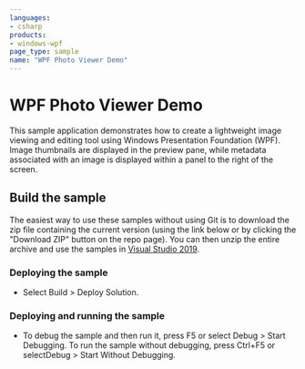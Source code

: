 ```yaml
---
languages:
- csharp
products:
- windows-wpf
page_type: sample
name: "WPF Photo Viewer Demo"
---
```

# WPF Photo Viewer Demo
This sample application demonstrates how to create a lightweight image viewing and editing tool using Windows Presentation Foundation (WPF). Image thumbnails are displayed in the preview pane, while metadata associated with an image is displayed within a panel to the right of the screen.

## Build the sample
The easiest way to use these samples without using Git is to download the zip file containing the current version (using the link below or by clicking the "Download ZIP" button on the repo page). You can then unzip the entire archive and use the samples in [Visual Studio 2019](https://www.visualstudio.com/wpf-vs).

### Deploying the sample
- Select Build > Deploy Solution. 

### Deploying and running the sample
- To debug the sample and then run it, press F5 or select Debug >  Start Debugging. To run the sample without debugging, press Ctrl+F5 or selectDebug > Start Without Debugging. 


